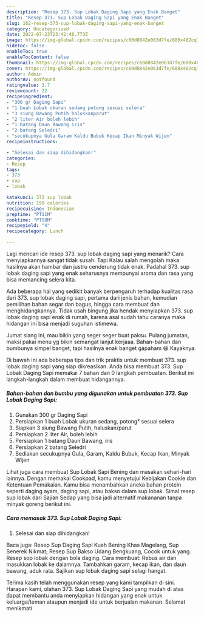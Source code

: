 ```yaml
---
description: "Resep 373. Sup Lobak Daging Sapi yang Enak Banget"
title: "Resep 373. Sup Lobak Daging Sapi yang Enak Banget"
slug: 162-resep-373-sup-lobak-daging-sapi-yang-enak-banget
category: Uncategorized
date: 2022-07-23T23:42:46.773Z
image: https://img-global.cpcdn.com/recipes/c60d8842e063d7fe/680x482cq70/373-sup-lobak-daging-sapi-foto-resep-utama.jpg
hideToc: false
enableToc: true
enableTocContent: false
thumbnail: https://img-global.cpcdn.com/recipes/c60d8842e063d7fe/680x482cq70/373-sup-lobak-daging-sapi-foto-resep-utama.jpg
cover: https://img-global.cpcdn.com/recipes/c60d8842e063d7fe/680x482cq70/373-sup-lobak-daging-sapi-foto-resep-utama.jpg
author: Admin
authorAv: notfound
ratingvalue: 3.7
reviewcount: 22
recipeingredient:
- "300 gr Daging Sapi"
- "1 buah Lobak ukuran sedang potong sesuai selera"
- "3 siung Bawang Putih haluskanparut"
- "2 liter Air boleh lebih"
- "1 batang Daun Bawang iris"
- "2 batang Seledri"
- "secukupnya Gula Garam Kaldu Bubuk Kecap Ikan Minyak Wijen"
recipeinstructions:

- "Selesai dan siap dihidangkan!"
categories:
- Resep
tags:
- 373
- sup
- lobak

katakunci: 373 sup lobak 
nutrition: 199 calories
recipecuisine: Indonesian
preptime: "PT11M"
cooktime: "PT58M"
recipeyield: "4"
recipecategory: Lunch

---
```



Lagi mencari ide resep 373. sup lobak daging sapi yang menarik? Cara menyiapkannya sangat tidak susah. Tapi Kalau salah mengolah maka hasilnya akan hambar dan justru cenderung tidak enak. Padahal 373. sup lobak daging sapi yang enak seharusnya mempunyai aroma dan rasa yang bisa memancing selera kita.


Ada beberapa hal yang sedikit banyak berpengaruh terhadap kualitas rasa dari 373. sup lobak daging sapi, pertama dari jenis bahan, kemudian pemilihan bahan segar dan bagus, hingga cara membuat dan menghidangkannya. Tidak usah bingung jika hendak menyiapkan 373. sup lobak daging sapi enak di rumah, karena asal sudah tahu caranya maka hidangan ini bisa menjadi suguhan istimewa.

Jumat siang ini, mau bikin yang seger seger buat paksu. Pulang jumatan, maksi pakai menu yg bikin semangat lanjut kerjaaa. Bahan-bahan dan bumbunya simpel banget, tapi hasilnya enak banget gapaham 😆 Kayaknya.


Di bawah ini ada beberapa tips dan trik praktis untuk membuat 373. sup lobak daging sapi yang siap dikreasikan. Anda bisa membuat 373. Sup Lobak Daging Sapi memakai 7 bahan dan 0 langkah pembuatan. Berikut ini langkah-langkah dalam membuat hidangannya.

<!--inarticleads1-->

##### Bahan-bahan dan bumbu yang digunakan untuk pembuatan 373. Sup Lobak Daging Sapi:

1. Gunakan 300 gr Daging Sapi
1. Persiapkan 1 buah Lobak ukuran sedang, potong² sesuai selera
1. Siapkan 3 siung Bawang Putih, haluskan/parut
1. Persiapkan 2 liter Air, boleh lebih
1. Persiapkan 1 batang Daun Bawang, iris
1. Persiapkan 2 batang Seledri
1. Sediakan secukupnya Gula, Garam, Kaldu Bubuk, Kecap Ikan, Minyak Wijen


Lihat juga cara membuat Sup Lobak Sapi Bening dan masakan sehari-hari lainnya. Dengan memakai Cookpad, kamu menyetujui Kebijakan Cookie dan Ketentuan Pemakaian. Kamu bisa menambahkan aneka bahan protein seperti daging ayam, daging sapi, atau bakso dalam sup lobak. Simal resep sup lobak dari Sajian Sedap yang bisa jadi alternatif makananan tanpa minyak goreng berikut ini. 

<!--inarticleads2-->

##### Cara memasak 373. Sup Lobak Daging Sapi:


1. Selesai dan siap dihidangkan!

Baca juga: Resep Sup Daging Sapi Kuah Bening Khas Magelang, Sup Senerek Nikmat; Resep Sup Bakso Udang Bengkuang, Cocok untuk yang. Resep sop lobak dengan bola daging. Cara membuat: Rebus air dan masukkan lobak ke dalamnya. Tambahkan garam, kecap ikan, dan daun bawang, aduk rata. Sajikan sup lobak daging sapi selagi hangat. 

Terima kasih telah menggunakan resep yang kami tampilkan di sini. Harapan kami, olahan 373. Sup Lobak Daging Sapi yang mudah di atas dapat membantu anda menyiapkan hidangan yang enak untuk keluarga/teman ataupun menjadi ide untuk berjualan makanan. Selamat menikmati
